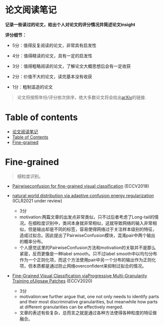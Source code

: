 # 论文阅读笔记

**记录一些读过的论文，给出个人对论文的评分情况并简述论文insight**

**评分细节：** 

- 5分：值得反复阅读的论文，非常具有启发性

- 4分：值得精读的论文，具有一定的启发性

- 3分：值得粗略阅读的论文，了解论文大概思想后会有一定收获

- 2分：价值不大的论文，读完基本没有收获

- 1分：粗制滥造的论文

> 论文将按照年份/评分依次排序，绝大多数论文将会给出[arXiv](https://arxiv.org/)的链接.


# Table of contents

- [论文阅读笔记](#论文阅读笔记)
- [Table of Contents](#table-of-contents)
- [Fine-grained](#fine-grained)

# Fine-grained

> 细粒度识别。

- [Pairwiseconfusion for fine-grained visual classification](https://arxiv.org/abs/1705.08016) (ECCV2018)
- [natural world distribution via adaptive confusion energy regularization](https://openreview.net/forum?id=kKwFlM32HV5) (ICLR2021 under review)
    - 3分
    - motivation:两篇文章的出发点非常类似，只不过后者考虑了Long-tail的情况。在细粒度识别中，类间本身就非常相似，这就导致网络的输入非常相似，但是输出却是不同的标签，容易使得网络过于关注样本级别的特征，造成过拟合。因此提出了PairwiseConfusion模块，混淆pair中两个输出的概率分布。
    - 个人感觉这里的PairwiseConfusion方法和motivation的关联并不是那么紧密，反而更像是一种label smooth。只不过label smooth中以均匀分布作为一个正则化项，而这个方法使用pair中另一个分布的输出作为正则化项，但本质都是通过防止网络overconfident来抑制过拟合的情况。

- [Fine-Grained Visual Classification viaProgressive Multi-Granularity Training ofJigsaw Patches](https://arxiv.org/abs/2003.03836) (ECCV2020)
    - 3分
    - motivation:we further argue that, one not only needs to identify parts and their most discriminative granularities, but meanwhile how parts at different granularities can be effectively merged.
    - 文章的表述有些复杂，总而言之就是通过各种方法使得各种粒度的特征做融合。